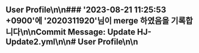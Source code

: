 ## User Profile\n\n### '2023-08-21 11:25:53 +0900'에 '2020311920'님이 merge 하였음을 기록합니다\n\n**Commit Message:** Update HJ-Update2.yml\n\n# User Profile\n\n
